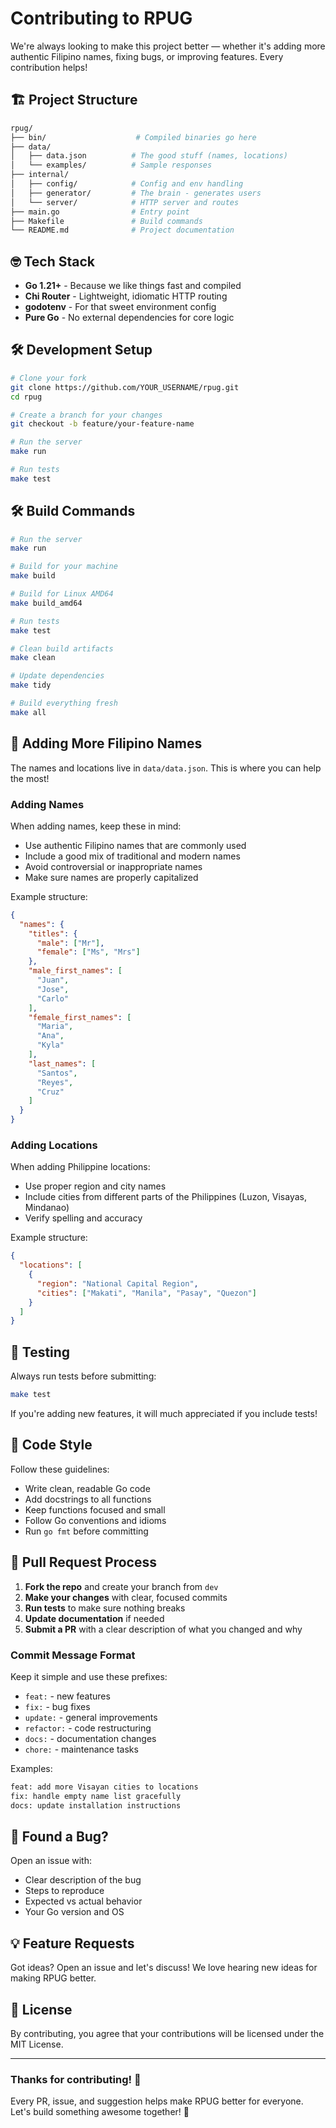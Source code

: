# Contributing to RPUG

We're always looking to make this project better — whether it's adding more authentic Filipino names, fixing bugs, or improving features. Every contribution helps!

## 🏗️ Project Structure

```bash
rpug/
├── bin/                    # Compiled binaries go here
├── data/
│   ├── data.json          # The good stuff (names, locations)
│   └── examples/          # Sample responses
├── internal/
│   ├── config/            # Config and env handling
│   ├── generator/         # The brain - generates users
│   └── server/            # HTTP server and routes
├── main.go                # Entry point
├── Makefile               # Build commands
└── README.md              # Project documentation
```

## 🤓 Tech Stack

- **Go 1.21+** - Because we like things fast and compiled
- **Chi Router** - Lightweight, idiomatic HTTP routing
- **godotenv** - For that sweet environment config
- **Pure Go** - No external dependencies for core logic

## 🛠️ Development Setup

```bash
# Clone your fork
git clone https://github.com/YOUR_USERNAME/rpug.git
cd rpug

# Create a branch for your changes
git checkout -b feature/your-feature-name

# Run the server
make run

# Run tests
make test
```

## 🛠️ Build Commands

```bash
# Run the server
make run

# Build for your machine
make build

# Build for Linux AMD64
make build_amd64

# Run tests
make test

# Clean build artifacts
make clean

# Update dependencies
make tidy

# Build everything fresh
make all
```

## 🎨 Adding More Filipino Names

The names and locations live in `data/data.json`. This is where you can help the most!

### Adding Names

When adding names, keep these in mind:

- Use authentic Filipino names that are commonly used
- Include a good mix of traditional and modern names
- Avoid controversial or inappropriate names
- Make sure names are properly capitalized

Example structure:

```json
{
  "names": {
    "titles": {
      "male": ["Mr"],
      "female": ["Ms", "Mrs"]
    },
    "male_first_names": [
      "Juan",
      "Jose",
      "Carlo"
    ],
    "female_first_names": [
      "Maria",
      "Ana",
      "Kyla"
    ],
    "last_names": [
      "Santos",
      "Reyes",
      "Cruz"
    ]
  }
}
```

### Adding Locations

When adding Philippine locations:

- Use proper region and city names
- Include cities from different parts of the Philippines (Luzon, Visayas, Mindanao)
- Verify spelling and accuracy

Example structure:

```json
{
  "locations": [
    {
      "region": "National Capital Region",
      "cities": ["Makati", "Manila", "Pasay", "Quezon"]
    }
  ]
}
```

## 🧪 Testing

Always run tests before submitting:

```bash
make test
```

If you're adding new features, it will much appreciated if you include tests!

## 📝 Code Style

Follow these guidelines:

- Write clean, readable Go code
- Add docstrings to all functions
- Keep functions focused and small
- Follow Go conventions and idioms
- Run `go fmt` before committing

## 🔄 Pull Request Process

1. **Fork the repo** and create your branch from `dev`
2. **Make your changes** with clear, focused commits
3. **Run tests** to make sure nothing breaks
4. **Update documentation** if needed
5. **Submit a PR** with a clear description of what you changed and why

### Commit Message Format

Keep it simple and use these prefixes:

- `feat:` - new features
- `fix:` - bug fixes
- `update:` - general improvements
- `refactor:` - code restructuring
- `docs:` - documentation changes
- `chore:` - maintenance tasks

Examples:

```bash
feat: add more Visayan cities to locations
fix: handle empty name list gracefully
docs: update installation instructions
```

## 🐛 Found a Bug?

Open an issue with:

- Clear description of the bug
- Steps to reproduce
- Expected vs actual behavior
- Your Go version and OS

## 💡 Feature Requests

Got ideas? Open an issue and let's discuss! We love hearing new ideas for making RPUG better.

## 📄 License

By contributing, you agree that your contributions will be licensed under the MIT License.

---

### **Thanks for contributing! 🙏**

Every PR, issue, and suggestion helps make RPUG better for everyone. Let's build something awesome together! 💪
